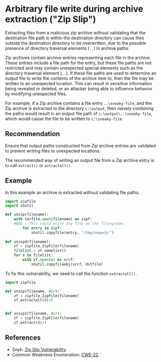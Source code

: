 # Arbitrary file write during archive extraction ("Zip Slip")
Extracting files from a malicious zip archive without validating that the destination file path is within the destination directory can cause files outside the destination directory to be overwritten, due to the possible presence of directory traversal elements (`..`) in archive paths.

Zip archives contain archive entries representing each file in the archive. These entries include a file path for the entry, but these file paths are not restricted and may contain unexpected special elements such as the directory traversal element (`..`). If these file paths are used to determine an output file to write the contents of the archive item to, then the file may be written to an unexpected location. This can result in sensitive information being revealed or deleted, or an attacker being able to influence behavior by modifying unexpected files.

For example, if a Zip archive contains a file entry `..\sneaky-file`, and the Zip archive is extracted to the directory `c:\output`, then naively combining the paths would result in an output file path of `c:\output\..\sneaky-file`, which would cause the file to be written to `c:\sneaky-file`.


## Recommendation
Ensure that output paths constructed from Zip archive entries are validated to prevent writing files to unexpected locations.

The recommended way of writing an output file from a Zip archive entry is to call `extract()` or `extractall()`.


## Example
In this example an archive is extracted without validating file paths.


```python
import zipfile
import shutil

def unzip(filename):
    with tarfile.open(filename) as zipf:
    #BAD : This could write any file on the filesystem.
        for entry in zipf:
            shutil.copyfile(entry, "/tmp/unpack/")
          
def unzip4(filename):
    zf = zipfile.ZipFile(filename)
    filelist = zf.namelist()
    for x in filelist:
        with zf.open(x) as srcf:
            shutil.copyfileobj(srcf, dstfile)


```
To fix this vulnerability, we need to call the function `extractall()`.


```python
import zipfile 

def unzip(filename, dir):
    zf = zipfile.ZipFile(filename)
    zf.extractall(dir)
    

def unzip1(filename, dir):
    zf = zipfile.ZipFile(filename)
    zf.extract(dir)

```

## References
* Snyk: [Zip Slip Vulnerability](https://snyk.io/research/zip-slip-vulnerability).
* Common Weakness Enumeration: [CWE-22](https://cwe.mitre.org/data/definitions/22.html).
